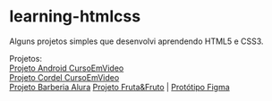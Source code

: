 # learning-htmlcss
Alguns projetos simples que desenvolvi aprendendo HTML5 e CSS3.

Projetos:<br>
<a href="https://wellingtonmerlos.github.io/learning-htmlcss/projeto-android/index.html">Projeto Android CursoEmVideo</a><br>
<a href="https://wellingtonmerlos.github.io/learning-htmlcss/projeto-cordel">Projeto Cordel CursoEmVideo</a><br>
<a href="https://wellingtonmerlos.github.io/learning-htmlcss/projeto-barbearia">Projeto Barberia Alura</a>
<a href="#">Projeto Fruta&Fruto</a> | <a href="https://www.figma.com/file/0gMF5BPgplPYqQA6Om1T1sk9/alura-bootstrap?node-id=0%3A1">Protótipo Figma</a>